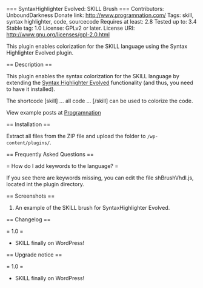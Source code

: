 === SyntaxHighlighter Evolved: SKILL Brush ===
Contributors: UnboundDarkness
Donate link: http://www.programnation.com/
Tags: skill, syntax highlighter, code, sourcecode
Requires at least: 2.8
Tested up to: 3.4
Stable tag: 1.0
License: GPLv2 or later.
License URI: http://www.gnu.org/licenses/gpl-2.0.html

This plugin enables colorization for the SKILL language using the Syntax Highlighter Evolved plugin.

== Description ==


This plugin enables the syntax colorization for the SKILL language by extending the [Syntax Highlighter Evolved](http://wordpress.org/extend/plugins/syntaxhighlighter/) functionality (and thus, you need to have it installed).

The shortcode [skill] ... all code ... [/skill] can be used to colorize the code.

View example posts at [Programnation](http://www.programnation.com/category/sistemas-digitales/)

== Installation ==

Extract all files from the ZIP file and upload the folder to `/wp-content/plugins/`.

== Frequently Asked Questions ==

= How do I add keywords to the language? =

If you see there are keywords missing, you can edit the file shBrushVhdl.js, located int the plugin directory.

== Screenshots ==

1. An example of the SKILL brush for SyntaxHighlighter Evolved.

== Changelog ==

= 1.0 =
* SKILL finally on WordPress!

== Upgrade notice ==

= 1.0 =
* SKILL finally on WordPress!
